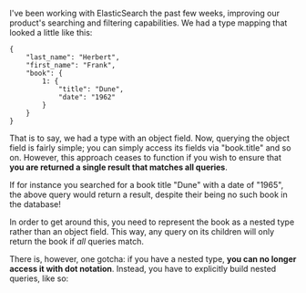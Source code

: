 I've been working with ElasticSearch the past few weeks, improving our product's searching and filtering capabilities. We had a type mapping that looked a little like this:

    {
        "last_name": "Herbert",
        "first_name": "Frank",
        "book": {
            1: {
                "title": "Dune",
                "date": "1962"
            }
        }
    }

That is to say, we had a type with an object field. Now, querying the object field is fairly simple; you can simply access its fields via "book.title" and so on. However, this approach ceases to function if you wish to ensure that **you are returned a single result that matches all queries**.

If for instance you searched for a book title "Dune" with a date of "1965", the above query would return a result, despite their being no such book in the database!

In order to get around this, you need to represent the book as a nested type rather than an object field. This way, any query on its children will only return the book if *all* queries match.

There is, however, one gotcha: if you have a nested type, **you can no longer access it with dot notation**. Instead, you have to explicitly build nested queries, like so:

